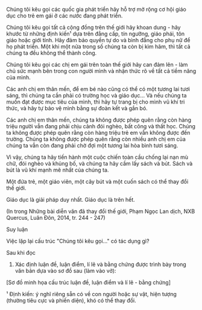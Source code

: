 Chúng tôi kêu gọi các quốc gia phát triển hãy hỗ trợ mở rộng cơ hội giáo dục cho trẻ em gái ở các nước đang phát triển.

Chúng tôi kêu gọi tất cả cộng đồng trên thế giới hãy khoan dung - hãy khước từ những định kiến¹ dựa trên đẳng cấp, tín ngưỡng, giáo phái, tôn giáo hoặc giới tính. Hãy đảm bảo quyền tự do và bình đẳng cho phụ nữ để họ phát triển. Một khi một nửa trong số chúng ta còn bị kìm hãm, thì tất cả chúng ta đều không thể thành công.

Chúng tôi kêu gọi các chị em gái trên toàn thế giới hãy can đảm lên - làm chủ sức mạnh bên trong con người mình và nhận thức rõ về tất cả tiềm năng của mình.

Các anh chị em thân mến, để em bé nào cũng có thể có một tương lai tươi sáng, thì chúng ta cần phải có trường học và giáo dục... Và nếu chúng ta muốn đạt được mục tiêu của mình, thì hãy tự trang bị cho mình vũ khí tri thức, và hãy tự bảo vệ mình bằng sự đoàn kết và gắn bó.

Các anh chị em thân mến, chúng ta không được phép quên rằng còn hàng triệu người vẫn đang phải chịu cảnh đói nghèo, bất công và thất học. Chúng ta không được phép quên rằng còn hàng triệu trẻ em vẫn không được đến trường. Chúng ta không được phép quên rằng còn nhiều anh chị em của chúng ta vẫn còn đang phải chờ đợi một tương lai hòa bình tươi sáng.

Vì vậy, chúng ta hãy tiến hành một cuộc chiến toàn cầu chống lại nạn mù chữ, đói nghèo và khủng bố, và chúng ta hãy cầm lấy sách và bút. Sách và bút là vũ khí mạnh mẽ nhất của chúng ta.

Một đứa trẻ, một giáo viên, một cây bút và một cuốn sách có thể thay đổi thế giới.

Giáo dục là giải pháp duy nhất. Giáo dục là trên hết.

(In trong Những bài diễn văn đã thay đổi thế giới, Phạm Ngọc Lan dịch, NXB Quercus, Luân Đôn, 2014, tr. 244 - 247)

Suy luận

Việc lặp lại cấu trúc "Chúng tôi kêu gọi..." có tác dụng gì?

Sau khi đọc

1. Xác định luận đề, luận điểm, lí lẽ và bằng chứng được trình bày trong văn bản dựa vào sơ đồ sau (làm vào vở):

[Sơ đồ minh họa cấu trúc luận đề, luận điểm và lí lẽ - bằng chứng]

¹ Định kiến: ý nghĩ riêng sẵn có về con người hoặc sự vật, hiện tượng (thường tiêu cực và phiến diện), khó có thể thay đổi.
